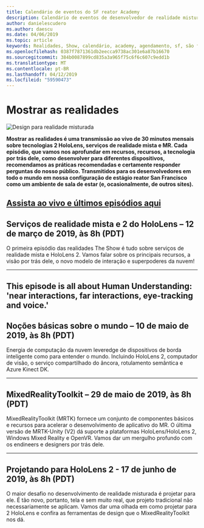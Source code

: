 ```yaml
---
title: Calendário de eventos do SF reator Academy
description: Calendário de eventos de desenvolvedor de realidade misturada no reator em são Francisco.
author: danielescudero
ms.author: daescu
ms.date: 04/06/2019
ms.topic: article
keywords: Realidades, Show, calendário, academy, agendamento, sf, são francisco, reator
ms.openlocfilehash: 0387f7871361db2eecca9738ac301e6a87b16670
ms.sourcegitcommit: 384b0087899cd835a3a965f75c6f6c607c9edd1b
ms.translationtype: MT
ms.contentlocale: pt-BR
ms.lasthandoff: 04/12/2019
ms.locfileid: "59590473"
---
```

# <a name="the-realities-show"></a>Mostrar as realidades
![Design para realidade misturada](images/therealitiesshow.jpg)

**Mostrar as realidades é uma transmissão ao vivo de 30 minutos mensais sobre tecnologias 2 HoloLens, serviços de realidade mista e MR. Cada episódio, que vamos nos aprofundar em recursos, recursos, a tecnologia por trás dele, como desenvolver para diferentes dispositivos, recomendamos as práticas recomendadas e certamente responder perguntas do nosso público. Transmitidos para os desenvolvedores em todo o mundo em nossa configuração de estágio reator San Francisco como um ambiente de sala de estar (e, ocasionalmente, de outros sites).**

<a name="watch-live-and-past-episodes-herehttpakamstrs"></a>**[Assista ao vivo e últimos episódios aqui](http://aka.ms/trs)**
---

## <a name="hololens-2-and-mixed-reality-services---march-12-2019-8-am-pdt"></a>**Serviços de realidade mista e 2 do HoloLens** – 12 de março de 2019, às 8h (PDT)
O primeira episódio das realidades The Show é tudo sobre serviços de realidade mista e HoloLens 2. Vamos falar sobre os principais recursos, a visão por trás dele, o novo modelo de interação e superpoderes da nuvem!

---
This episode is all about Human Understanding: 'near interactions, far interactions, eye-tracking and voice.'
---
## <a name="world-understanding---may-10-2019-8-am-pdt"></a>**Noções básicas sobre o mundo** – 10 de maio de 2019, às 8h (PDT)
Energia de computação da nuvem leveredge de dispositivos de borda inteligente como para entender o mundo. Incluindo HoloLens 2, computador de visão, o serviço compartilhado do âncora, rotulamento semântica e Azure Kinect DK.

---
## <a name="mixedrealitytoolkit---may-29-2019-8-am-pdt"></a>**MixedRealityToolkit** – 29 de maio de 2019, às 8h (PDT)
MixedRealityToolkit (MRTK) fornece um conjunto de componentes básicos e recursos para acelerar o desenvolvimento de aplicativo do MR. O última versão de MRTK-Unity (V2) dá suporte a plataformas HoloLens/HoloLens 2, Windows Mixed Reality e OpenVR. Vamos dar um mergulho profundo com os endineers e designers por trás dele.

---
## <a name="designing-for-hololens-2---june-17-2019-8-am-pdt"></a>**Projetando para HoloLens 2** - 17 de junho de 2019, às 8h (PDT)
O maior desafio no desenvolvimento de realidade misturada é projetar para ele. É tão novo, portanto, tela e sem muito real, que projeto tradicional não necessariamente se aplicam. Vamos dar uma olhada em como projetar para 2 HoloLens e confira as ferramentas de design que o MixedRealityToolkit nos dá.


